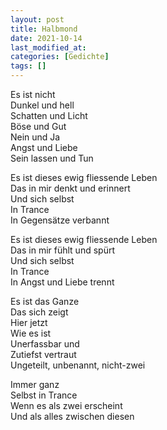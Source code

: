 ```yaml
---
layout: post
title: Halbmond
date: 2021-10-14
last_modified_at:
categories: [Gedichte]
tags: []
---
```


Es ist nicht  
Dunkel und hell  
Schatten und Licht  
Böse und Gut  
Nein und Ja  
Angst und Liebe  
Sein lassen und Tun

Es ist dieses ewig fliessende Leben  
Das in mir denkt und erinnert  
Und sich selbst  
In Trance  
In Gegensätze verbannt

Es ist dieses ewig fliessende Leben  
Das in mir fühlt und spürt  
Und sich selbst  
In Trance  
In Angst und Liebe trennt

Es ist das Ganze  
Das sich zeigt  
Hier jetzt  
Wie es ist  
Unerfassbar und  
Zutiefst vertraut  
Ungeteilt, unbenannt, nicht-zwei

Immer ganz  
Selbst in Trance  
Wenn es als zwei erscheint  
Und als alles zwischen diesen

